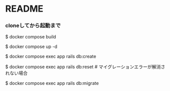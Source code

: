 # README

### cloneしてから起動まで

$ docker compose build

$ docker compose up -d

$ docker compose exec app rails db:create

$ docker compose exec app rails db:reset # マイグレーションエラーが解消されない場合

$ docker compose exec app rails db:migrate

